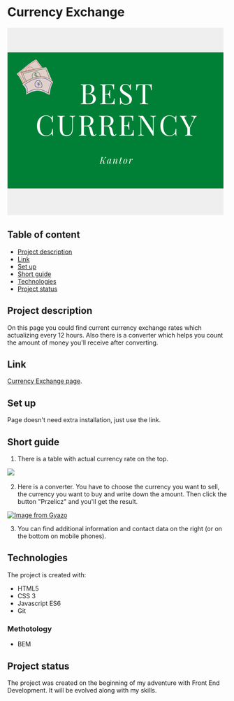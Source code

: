 # Currency Exchange

![](https://raw.githubusercontent.com/Natalka15/CurrencyExchange/master/images/share.png)

## Table of content
* [Project description](#project-description)
* [Link](#link)
* [Set up](#set-up)
* [Short guide](#short-guide)
* [Technologies](#technologies)
* [Project status](#project-status)

## Project description

On this page you could find current currency exchange rates which actualizing every 12 hours.
Also there is a converter which helps you  count the amount of money you'll receive after converting.

## Link
[Currency Exchange page](https://natalka15.github.io/CurrencyExchange/).

## Set up
Page doesn't need extra installation, just use the link.

## Short guide

1. There is a table with actual currency rate on the top.

![](https://i.gyazo.com/107966c957e4c3007b006449e1317710.png)

2. Here is a converter. You have to choose the currency you want to sell, the currency you want to buy and write down the amount. Then click the button "Przelicz" and you'll get the result.

[![Image from Gyazo](https://i.gyazo.com/8dbed2a76042fa533aaff03c0f68a602.gif)](https://gyazo.com/8dbed2a76042fa533aaff03c0f68a602)

3. You can find additional information and contact data on the right (or on the bottom on mobile phones).

## Technologies
The project is created with:

- HTML5
- CSS 3
- Javascript ES6
- Git

### Methotology

- BEM

## Project status
The project was created on the beginning of my adventure with Front End Development.
It will be evolved along with my skills.